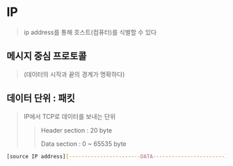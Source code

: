 # IP

> ip address를 통해 호스트(컴퓨터)를 식별할 수 있다

## 메시지 중심 프로토콜

> (데이터의 시작과 끝의 경계가 명확하다)

## 데이터 단위 : 패킷

> IP에서 TCP로 데이터를 보내는 단위
>
> > Header section : 20 byte
> >
> > Data section : 0 ~ 65535 byte

```sh
[source IP address][-----------------------DATA-----------------------][destination IP address]
```
